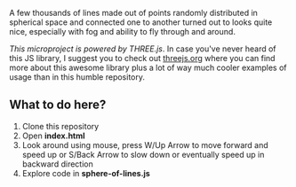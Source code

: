 A few thousands of lines made out of points randomly distributed in spherical space and connected one to another turned out to looks quite nice, especially with fog and ability to fly through and around.

*This microproject is powered by THREE.js*. In case you've never heard of this JS library, I suggest you to check out [threejs.org](https://threejs.org/) where you can find more about this awesome library plus a lot of way much cooler examples of usage than in this humble repository.

## What to do here?

1. Clone this repository
2. Open **index.html**
3. Look around using mouse, press W/Up Arrow to move forward and speed up or S/Back Arrow to slow down or eventually speed up in backward direction
4. Explore code in **sphere-of-lines.js**
